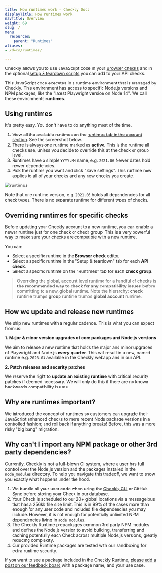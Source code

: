 ```yaml
---
title: How runtimes work - Checkly Docs
displayTitle: How runtimes work
navTitle: Overview
weight: 69
slug: /
menu:
  resources:
    parent: "Runtimes"
aliases:
- /docs/runtimes/

---
```


Checkly allows you to use JavaScript code in your [Browser checks](/docs/browser-checks/) and in the optional [setup & teardown scripts](/docs/api-checks/setup-teardown-scripts/) you can add to your API checks.

This JavaScript code executes in a runtime environment that is managed by Checkly. This environment has access to specific Node.js versions and NPM packages, like the "latest Playwright version on Node 14". We call these environments **runtimes**.

## Using runtimes

It's pretty easy. You don't have to do anything most of the time.

1. View all the available runtimes on the [runtimes tab in the account section](https://app.checklyhq.com/settings/account/runtimes/). See the screenshot below.
2. There is always one runtime marked as **active**. This is the runtime all checks use, unless you decide to override this at the check or group level.
4. Runtimes have a simple `YYYY.MM` name, e.g. `2021.06` Newer dates hold newer dependencies.
3. Pick the runtime you want and click "Save settings". This runtime now applies to all of your checks and any new checks you create.

![runtimes](/docs/images/monitoring/account_runtimes@2x.png)

Note that one runtime version, e.g. `2021.06` holds all dependencies for all check types. There is no separate runtime for different types of checks.

## Overriding runtimes for specific checks

Before updating your Checkly account to a new runtime, you can enable a newer runtime just for one check or check group. This is a very powerful way to make sure your checks are compatible with a new runtime.

You can:

- Select a specific runtime in the **Browser check** editor.
- Select a specific runtime in the "Setup & teardown" tab for each **API check**.
- Select a specific runtime on the "Runtimes" tab for each **check group**.

> Overriding the global, account level runtime for a handful of checks is **the recommended way to check for any compatibility issues** before committing to a new, global runtime. Note the hierarchy: **check** runtime trumps **group** runtime trumps **global account** runtime.

## How we update and release new runtimes

We ship new runtimes with a regular cadence. This is what you can expect from us:

**1. Major & minor version upgrades of core packages and Node.js versions**

We aim to release a new runtime that holds the major and minor upgrades of Playwright and Node.js **every quarter**. This will result in a new, named runtime e.g. `2023.03` available in the Checkly webapp and in our API.

**2. Patch releases and security patches**

We reserve the right to **update an existing runtime** with critical security patches if deemed necessary. We will only do this if there are no known backwards compatibility issues.

## Why are runtimes important?

We introduced the concept of runtimes so customers can upgrade their JavaScript enhanced checks to more recent Node package versions in a controlled fashion; and roll back if anything breaks! Before, this was a more risky "big bang" migration.

## Why can't I import any NPM package or other 3rd party dependencies?

Currently, Checkly is not a full-blown CI system, where a user has full control over the Node.js version and the packages installed in the `node_modules` directory. To help you navigate this tradeoff, we want to show you exactly what happens under the hood.

1. We bundle all your user code when using the [Checkly CLI](/docs/cli) or GitHub Sync before storing your Check in our database.
2. Your Check is scheduled to our 20+ global locations via a message bus that has a 256kb file size limit. This is in 99%
of the cases more than enough for any user code and included file dependencies you may include. However, it is not enough for potentially unlimited
NPM dependencies living in `node_modules`.
3. The Checkly Runtime prepackages common 3rd party NPM modules and defines the Node.js version to avoid building, transferring and caching potentially each Check across multiple Node.js versions, greatly reducing complexity.
4. Our provided Runtime packages are tested with our sandboxing for extra runtime security.

If you want to see a package included in the Checkly Runtime, [please add a post on our feedback board](https://feedback.checklyhq.com/) with a package name, and your use case.
